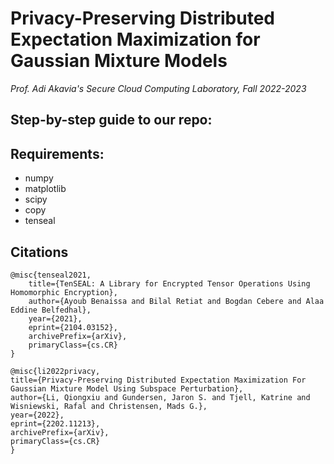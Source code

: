 # Privacy-Preserving Distributed Expectation Maximization for Gaussian Mixture Models  
*Prof. Adi Akavia's Secure Cloud Computing Laboratory, Fall 2022-2023*  
  
  

  
## Step-by-step guide to our repo:  


## Requirements:  
- numpy
- matplotlib
- scipy
- copy
- tenseal

  
## Citations  
```
@misc{tenseal2021,
    title={TenSEAL: A Library for Encrypted Tensor Operations Using Homomorphic Encryption}, 
    author={Ayoub Benaissa and Bilal Retiat and Bogdan Cebere and Alaa Eddine Belfedhal},
    year={2021},
    eprint={2104.03152},
    archivePrefix={arXiv},
    primaryClass={cs.CR}
}
```  
  
```
@misc{li2022privacy,
title={Privacy-Preserving Distributed Expectation Maximization For Gaussian Mixture Model Using Subspace Perturbation},
author={Li, Qiongxiu and Gundersen, Jaron S. and Tjell, Katrine and Wisniewski, Rafal and Christensen, Mads G.},
year={2022},
eprint={2202.11213},
archivePrefix={arXiv},
primaryClass={cs.CR}
}
```
